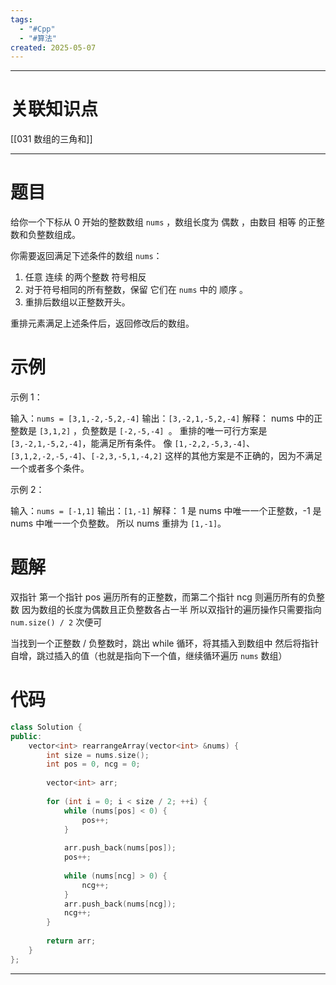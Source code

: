 ```yaml
---
tags:
  - "#Cpp"
  - "#算法"
created: 2025-05-07
---
```


---
# 关联知识点

[[031 数组的三角和]]

---
# 题目

给你一个下标从 0 开始的整数数组 `nums` ，数组长度为 偶数 ，由数目 相等 的正整数和负整数组成。

你需要返回满足下述条件的数组 `nums`：

1. 任意 连续 的两个整数 符号相反
2. 对于符号相同的所有整数，保留 它们在 `nums` 中的 顺序 。
3. 重排后数组以正整数开头。

重排元素满足上述条件后，返回修改后的数组。

# 示例

示例 1：

输入：`nums = [3,1,-2,-5,2,-4]`
输出：`[3,-2,1,-5,2,-4]`
解释：
nums 中的正整数是 `[3,1,2]` ，负整数是 `[-2,-5,-4] `。
重排的唯一可行方案是 `[3,-2,1,-5,2,-4]`，能满足所有条件。
像 `[1,-2,2,-5,3,-4]`、`[3,1,2,-2,-5,-4]`、`[-2,3,-5,1,-4,2]` 这样的其他方案是不正确的，因为不满足一个或者多个条件。 

示例 2：

输入：`nums = [-1,1]`
输出：`[1,-1]`
解释：
1 是 nums 中唯一一个正整数，-1 是 nums 中唯一一个负整数。
所以 nums 重排为 `[1,-1]`。

# 题解

双指针
第一个指针 pos 遍历所有的正整数，而第二个指针 ncg 则遍历所有的负整数
因为数组的长度为偶数且正负整数各占一半
所以双指针的遍历操作只需要指向 `num.size() / 2` 次便可

当找到一个正整数 / 负整数时，跳出 while 循环，将其插入到数组中
然后将指针自增，跳过插入的值（也就是指向下一个值，继续循环遍历 `nums` 数组）

# 代码

```C++
class Solution {  
public:  
    vector<int> rearrangeArray(vector<int> &nums) {  
        int size = nums.size();  
        int pos = 0, ncg = 0;  
  
        vector<int> arr;  
  
        for (int i = 0; i < size / 2; ++i) {  
            while (nums[pos] < 0) {  
                pos++;  
            }  
  
            arr.push_back(nums[pos]);  
            pos++;  
  
            while (nums[ncg] > 0) {  
                ncg++;  
            }  
            arr.push_back(nums[ncg]);  
            ncg++;  
        }  
  
        return arr;  
    }  
};
```


---
